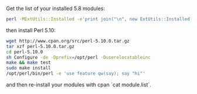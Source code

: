Get the list of your installed 5.8 modules:

``` bash
perl -MExtUtils::Installed -e'print join("\n", new ExtUtils::Installed->modules)' > module.list
```

then install Perl 5.10:

``` bash
wget http://www.cpan.org/src/perl-5.10.0.tar.gz
tar xzf perl-5.10.0.tar.gz
cd perl-5.10.0
sh Configure -de -Dprefix=/opt/perl -Duserelocatableinc
make && make test
sudo make install
/opt/perl/bin/perl -e 'use feature qw(say); say "hi"'
```

and then re-install your modules with cpan \`cat module.list\`.
